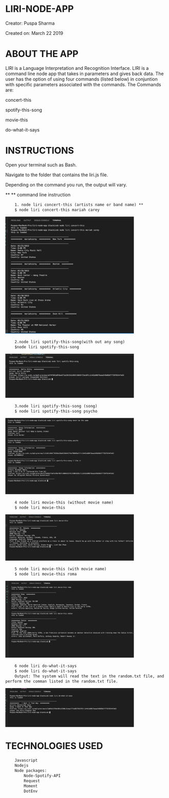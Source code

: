# LIRI-NODE-APP
Creator: Puspa Sharma

Created on: March 22 2019

# ABOUT THE APP
LIRI is a Language Interpretation and Recognition Interface. LIRI is a command line node app that takes in parameters and gives back data. The user has the option of using four commands (listed below) in conjuntion with specific parameters associated with the commands. The Commands are:

concert-this

spotify-this-song

movie-this

do-what-it-says


# INSTRUCTIONS
Open your terminal such as Bash.

Navigate to the folder that contains the liri.js file.

Depending on the command you run, the output will vary.

** ** command line instruction

        1. node liri concert-this (artists name or band name) **
        $ node liri concert-this mariah carey

<img src="screenshots/screen5.png" width="400px">

        2.node liri spotify-this-song(with out any song)
        $node liri spotify-this-song

<img src="screenshots/screen1.png" width="400px">
    
        3.node liri spotify-this-song (song)
        $ node liri spotify-this-song psycho

<img src="screenshots/screen2.png" width="400px">

        4 node liri movie-this (without movie name)
        $ node liri movie-this

<img src="screenshots/screen3.png" width="400px">
     
        5 node liri movie-this (with movie name)
        $ node liri movie-this roma

<img src="screenshots/screen4.png" width="400px">
    
        6 node liri do-what-it-says
        $ node liri do-what-it-says
        Output: The system will read the text in the random.txt file, and perform the comman listed in the random.txt file.  
<img src="screenshots/screen7.png" width="400px">


# TECHNOLOGIES USED
        Javascript
        Nodejs
        Node packages:
            Node-Spotify-API
            Request
            Moment
            DotEnv